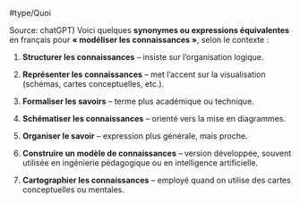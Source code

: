 
#type/Quoi 

Source: chatGPT) Voici quelques **synonymes ou expressions équivalentes** en français pour **« modéliser les connaissances »**, selon le contexte :

1. **Structurer les connaissances** – insiste sur l’organisation logique.
    
2. **Représenter les connaissances** – met l’accent sur la visualisation (schémas, cartes conceptuelles, etc.).
    
3. **Formaliser les savoirs** – terme plus académique ou technique.
    
4. **Schématiser les connaissances** – orienté vers la mise en diagrammes.
    
5. **Organiser le savoir** – expression plus générale, mais proche.
    
6. **Construire un modèle de connaissances** – version développée, souvent utilisée en ingénierie pédagogique ou en intelligence artificielle.
    
7. **Cartographier les connaissances** – employé quand on utilise des cartes conceptuelles ou mentales.
    

